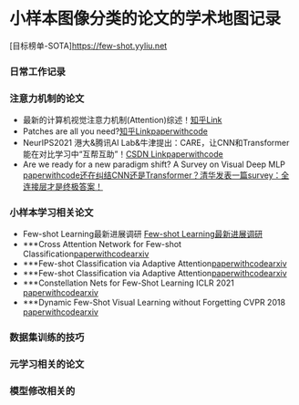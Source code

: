 # 小样本图像分类的论文的学术地图记录
[目标榜单-SOTA]https://few-shot.yyliu.net
### 日常工作记录

### 注意力机制的论文 
- 最新的计算机视觉注意力机制(Attention)综述！[知乎Link](https://zhuanlan.zhihu.com/p/438524916)
- Patches are all you need?[知乎Link](https://www.zhihu.com/question/492712118/answer/2173720753)[paperwithcode](https://paperswithcode.com/paper/patches-are-all-you-need)
- NeurIPS2021 港大&腾讯AI Lab&牛津提出：CARE，让CNN和Transformer能在对比学习中“互帮互助”！[CSDN Link](https://blog.csdn.net/moxibingdao/article/details/121219821)[paperwithcode](https://paperswithcode.com/paper/revitalizing-cnn-attention-via-transformers)
- Are we ready for a new paradigm shift? A Survey on Visual Deep MLP [paperwithcode](https://paperswithcode.com/paper/are-we-ready-for-a-new-paradigm-shift-a)[还在纠结CNN还是Transformer？清华发表一篇survey：全连接层才是终极答案！](https://zhuanlan.zhihu.com/p/437157898)
### 小样本学习相关论文
- Few-shot Learning最新进展调研 [Few-shot Learning最新进展调研](https://www.zhihu.com/column/p/161233926)
- ***Cross Attention Network for Few-shot Classification[paperwithcode](https://paperswithcode.com/paper/cross-attention-network-for-few-shot)[arxiv](https://arxiv.org/pdf/1910.07677v1.pdf)
- ***Few-shot Classification via Adaptive Attention[paperwithcode](https://paperswithcode.com/paper/few-shot-classification-via-adaptive)[arxiv](https://arxiv.org/pdf/2008.02465v2.pdf)
- ***Few-shot Classification via Adaptive Attention[paperwithcode](https://paperswithcode.com/paper/multi-scale-adaptive-task-attention-network)[arxiv](https://arxiv.org/pdf/2011.14479v1.pdf)
- ***Constellation Nets for Few-Shot Learning  ICLR 2021  [paperwithcode](https://paperswithcode.com/paper/constellation-nets-for-few-shot-learning)[arxiv](https://openreview.net/pdf?id=vujTf_I8Kmc)
- ***Dynamic Few-Shot Visual Learning without Forgetting CVPR 2018  [paperwithcode](https://paperswithcode.com/paper/dynamic-few-shot-visual-learning-without)[arxiv](https://arxiv.org/pdf/1804.09458v1.pdf)
### 数据集训练的技巧
### 元学习相关的论文
### 模型修改相关的